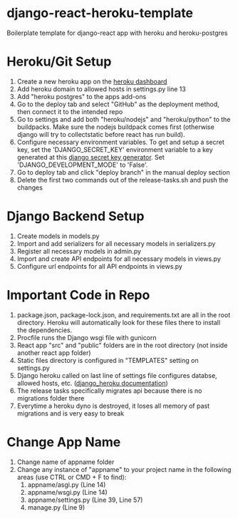 # django-react-heroku-template
Boilerplate template for django-react app with heroku and heroku-postgres

# Heroku/Git Setup
1. Create a new heroku app on the [heroku dashboard](dashboard.heroku.com)
2. Add heroku domain to allowed hosts in settings.py line 13
2. Add "heroku postgres" to the apps add-ons
3. Go to the deploy tab and select "GitHub" as the deployment method, then connect it to the intended repo
4. Go to settings and add both "heroku/nodejs" and "heroku/python" to the buildpacks. Make sure the nodejs buildpack comes first (otherwise django will try to collectstatic before react has run build).
5. Configure necessary environment variables. To get and setup a secret key, set the 'DJANGO_SECRET_KEY' environment variable to a key generated at this [django secret key generator](https://djecrety.ir/). Set 'DJANGO_DEVELOPMENT_MODE' to 'False'.
6. Go to deploy tab and click "deploy branch" in the manual deploy section
7. Delete the first two commands out of the release-tasks.sh and push the changes

# Django Backend Setup
1. Create models in models.py
2. Import and add serializers for all necessary models in serializers.py
3. Register all necessary models in admin.py
4. Import and create API endpoints for all necessary models in views.py
5. Configure url endpoints for all API endpoints in views.py

# Important Code in Repo
1. package.json, package-lock.json, and requirements.txt are all in the root directory. Heroku will automatically look for these files there to install the dependencies.
2. Procfile runs the Django wsgi file with gunicorn
3. React app "src" and "public" folders are in the root directory (not inside another react app folder)
4. Static files directory is configured in "TEMPLATES" setting on settings.py
5. Django heroku called on last line of settings file configures databse, allowed hosts, etc. ([django_heroku documentation](https://pypi.org/project/django-heroku/))
6. The release tasks specifically migrates api because there is no migrations folder there
7. Everytime a heroku dyno is destroyed, it loses all memory of past migrations and is very easy to break

# Change App Name
1. Change name of appname folder
2. Change any instance of "appname" to your project name in the following areas (use CTRL or CMD + F to find):
    1. appname/asgi.py (Line 14)
    2. appname/wsgi.py (Line 14)
    3. appname/settings.py (Line 39, Line 57)
    4. manage.py (Line 9)